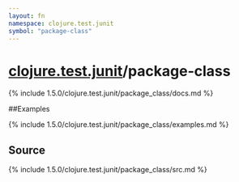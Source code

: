 ```yaml
---
layout: fn
namespace: clojure.test.junit
symbol: "package-class"
---
```


# [clojure.test.junit](../)/package-class

{% include 1.5.0/clojure.test.junit/package_class/docs.md %}

##Examples

{% include 1.5.0/clojure.test.junit/package_class/examples.md %}
## Source
{% include 1.5.0/clojure.test.junit/package_class/src.md %}

